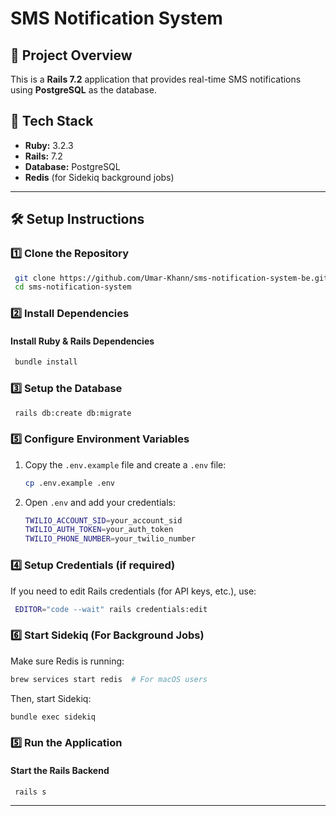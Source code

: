 # SMS Notification System

## 📌 Project Overview
This is a **Rails 7.2** application that provides real-time SMS notifications using **PostgreSQL** as the database.

## 🚀 Tech Stack
- **Ruby:** 3.2.3
- **Rails:** 7.2
- **Database:** PostgreSQL
- **Redis** (for Sidekiq background jobs)

---

## 🛠️ Setup Instructions
### 1️⃣ **Clone the Repository**
```sh
 git clone https://github.com/Umar-Khann/sms-notification-system-be.git
 cd sms-notification-system
```

### 2️⃣ **Install Dependencies**
#### **Install Ruby & Rails Dependencies**
```sh
 bundle install
```

### 3️⃣ **Setup the Database**
```sh
 rails db:create db:migrate
```

### **5️⃣ Configure Environment Variables**
1. Copy the `.env.example` file and create a `.env` file:
   ```sh
   cp .env.example .env
   ```
2. Open `.env` and add your credentials:
   ```sh
   TWILIO_ACCOUNT_SID=your_account_sid
   TWILIO_AUTH_TOKEN=your_auth_token
   TWILIO_PHONE_NUMBER=your_twilio_number
   ```

### 4️⃣ **Setup Credentials (if required)**
If you need to edit Rails credentials (for API keys, etc.), use:
```sh
 EDITOR="code --wait" rails credentials:edit
```

### **6️⃣ Start Sidekiq (For Background Jobs)**
Make sure Redis is running:
```sh
brew services start redis  # For macOS users
```
Then, start Sidekiq:
```sh
bundle exec sidekiq
```

### 5️⃣ **Run the Application**
#### **Start the Rails Backend**
```sh
 rails s
```

---
